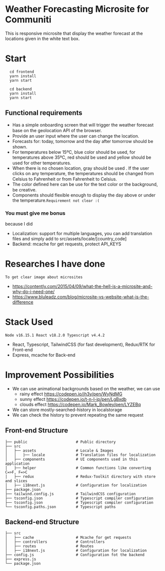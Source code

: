 # Weather Forecasting Microsite for Communiti

This is responsive microsite that display the weather forecast at the locations given in the white text box.

# Start

```
  cd frontend
  yarn install
  yarn start

  cd backend
  yarn install
  yarn start
```

## Functional requirements

- Has a simple onboarding screen that will trigger the weather forecast base on the geolocation API of the browser. <img src='https://www.clipartmax.com/png/full/37-379751_open-green-check-mark-svg.png' style='width: 15px; height:15px;'></img>
- Provide an user input where the user can change the location. <img src='https://www.clipartmax.com/png/full/37-379751_open-green-check-mark-svg.png' style='width: 15px; height:15px;'></img>
- Forecasts for: today, tomorrow and the day after tomorrow should be shown. <img src='https://www.clipartmax.com/png/full/37-379751_open-green-check-mark-svg.png' style='width: 15px; height:15px;'></img>
- For temperatures below 15ºC, blue color should be used, for temperatures above 35ºC, red should be used and yellow should be used for other temperatures. <img src='https://www.clipartmax.com/png/full/37-379751_open-green-check-mark-svg.png' style='width: 15px; height:15px;'></img>
- When there is no chosen location, gray should be used . If the user clicks on any temperature, the temperatures should be changed from Celsius to Fahrenheit or from Fahrenheit to Celsius. <img src='https://www.clipartmax.com/png/full/37-379751_open-green-check-mark-svg.png' style='width: 15px; height:15px;'></img>
- The color defined here can be use for the text color or the background, be creative. <img src='https://www.clipartmax.com/png/full/37-379751_open-green-check-mark-svg.png' style='width: 15px; height:15px;'></img>
- Components should flexible enough to display the day above or under the temperature.`Requirement not clear :(`

### You must give me bonus 

because I did
* Localization: support for multiple languages, you can add translation files and simply add to src/assets/locale/[country_code]
* Backend: mcache for get requests, protect API_KEYS

# Researches I have done

`To get clear image about microsites`

- https://contently.com/2015/04/09/what-the-hell-is-a-microsite-and-why-do-i-need-one/
- https://www.bluleadz.com/blog/microsite-vs-website-what-is-the-difference

# Stack Used

`Node v16.15.1 React v18.2.0 Typescript v4.4.2`

* React, Typescript, TailwindCSS (for fast development), Redux/RTK for Front-end
* Express, mcache for Back-end

# Improvement Possibilities

- We can use animational backgrounds based on the weather, we can use
  - rainy effect https://codepen.io/jh3y/pen/WyNdMG
  - sunny effect https://codepen.io/t-n-l-ip/pen/LgBxdb
  - clouds effect https://codepen.io/Mark_Bowley/pen/LYZEBq
- We can store mostly-searched-history in localstorage
- We can check the history to prevent repeating the same request

## Front-end Structure
```
├── public                      # Public directory
├── src
│   ├── assets                  # Locale & Images
│   │   ├── locale              # Translation files for localization
│   ├── components              # UI components used in this application
│   ├── helper                  # Common functions like converting C=>F, F=>C
│   ├── redux                   # Redux-Toolkit directory with store and slices
│   ├── i18next.js              # Configuration for localization
├── package.json
├── tailwind.config.js          # TailwindCSS configuration
├── tsconfig.json               # Typescript compiler configuration
├── tsconfig.json               # Typescript compiler configuration
└── tsconfig.paths.json         # Typescript paths
```

## Backend-end Structure
```
├── src
│   ├── cache                   # Mcache for get requests
│   ├── controllers             # Controllers
│   ├── routes                  # Routes
│   ├── i18next.js              # Configuration for localization
├── config.js                   # Configuration fot the backend
├── express.js
└── package.json
```
